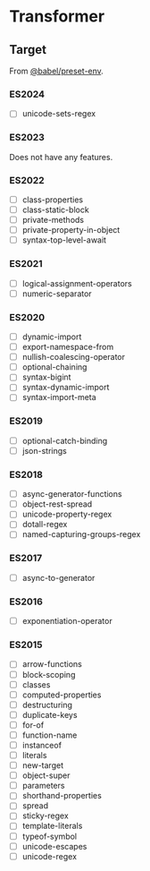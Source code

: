 # Transformer

## Target

From [@babel/preset-env](https://babel.dev/docs/babel-preset-env).

### ES2024

- [ ] unicode-sets-regex

### ES2023

Does not have any features.

### ES2022

- [ ] class-properties
- [ ] class-static-block
- [ ] private-methods
- [ ] private-property-in-object
- [ ] syntax-top-level-await

### ES2021

- [ ] logical-assignment-operators
- [ ] numeric-separator

### ES2020

- [ ] dynamic-import
- [ ] export-namespace-from
- [ ] nullish-coalescing-operator
- [ ] optional-chaining
- [ ] syntax-bigint
- [ ] syntax-dynamic-import
- [ ] syntax-import-meta

### ES2019

- [ ] optional-catch-binding
- [ ] json-strings

### ES2018

- [ ] async-generator-functions
- [ ] object-rest-spread
- [ ] unicode-property-regex
- [ ] dotall-regex
- [ ] named-capturing-groups-regex

### ES2017

- [ ] async-to-generator

### ES2016

- [ ] exponentiation-operator

### ES2015

- [ ] arrow-functions
- [ ] block-scoping
- [ ] classes
- [ ] computed-properties
- [ ] destructuring
- [ ] duplicate-keys
- [ ] for-of
- [ ] function-name
- [ ] instanceof
- [ ] literals
- [ ] new-target
- [ ] object-super
- [ ] parameters
- [ ] shorthand-properties
- [ ] spread
- [ ] sticky-regex
- [ ] template-literals
- [ ] typeof-symbol
- [ ] unicode-escapes
- [ ] unicode-regex
